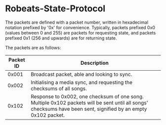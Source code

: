 # Robeats-State-Protocol
The packets are defined with a packet number, written in hexadecimal notation prefixed by '0x' for convenience. Typically, packets prefixed 0x0 (values between 0 and 255) are packets for requesting state, and packets prefixed 0x1 (256 and upwards) are for returning state.

The packets are as follows:

| Packet ID  | Description                                                           |
| ---------- | --------------------------------------------------------------------- |
| 0x001      | Broadcast packet, able and looking to sync.                           |
| 0x002      | Initialising a media sync, and requesting the checksums of all songs. |
| 0x102      | Response to 0x002, one checksum of one song. Multiple 0x102 packets will be sent until all songs' checksums have been sent, signified by an empty 0x102 packet. |
